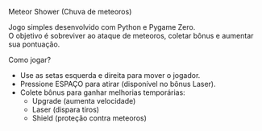 Meteor Shower (Chuva de meteoros)

Jogo simples desenvolvido com Python e Pygame Zero.  
O objetivo é sobreviver ao ataque de meteoros, coletar bônus e aumentar sua pontuação.

Como jogar?
- Use as setas esquerda e direita para mover o jogador.
- Pressione ESPAÇO para atirar (disponível no bônus Laser).
- Colete bônus para ganhar melhorias temporárias:
  - Upgrade (aumenta velocidade)
  - Laser (dispara tiros)
  - Shield (proteção contra meteoros)
